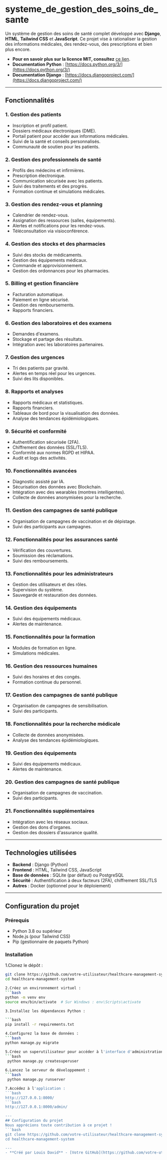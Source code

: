 # systeme_de_gestion_des_soins_de_sante

Un système de gestion des soins de santé complet développé avec **Django**, **HTML**, **Tailwind CSS** et **JavaScript**. Ce projet vise à rationaliser la gestion des informations médicales, des rendez-vous, des prescriptions et bien plus encore.

  - **Pour en savoir plus sur la licence MIT, consultez** [ce lien](https://opensource.org/licenses/MIT).
  - **Documentation Python** : [https://docs.python.org/3/](https://docs.python.org/3/)
  - **Documentation Django** : [https://docs.djangoproject.com/](https://docs.djangoproject.com/)

---

## Fonctionnalités

### 1. Gestion des patients
- Inscription et profil patient.
- Dossiers médicaux électroniques (DME).
- Portail patient pour accéder aux informations médicales.
- Suivi de la santé et conseils personnalisés.
- Communauté de soutien pour les patients.

### 2. Gestion des professionnels de santé
- Profils des médecins et infirmières.
- Prescription électronique.
- Communication sécurisée avec les patients.
- Suivi des traitements et des progrès.
- Formation continue et simulations médicales.

### 3. Gestion des rendez-vous et planning
- Calendrier de rendez-vous.
- Assignation des ressources (salles, équipements).
- Alertes et notifications pour les rendez-vous.
- Téléconsultation via visioconférence.

### 4. Gestion des stocks et des pharmacies
- Suivi des stocks de médicaments.
- Gestion des équipements médicaux.
- Commande et approvisionnement.
- Gestion des ordonnances pour les pharmacies.

### 5. Billing et gestion financière
- Facturation automatique.
- Paiement en ligne sécurisé.
- Gestion des remboursements.
- Rapports financiers.

### 6. Gestion des laboratoires et des examens
- Demandes d'examens.
- Stockage et partage des résultats.
- Intégration avec les laboratoires partenaires.

### 7. Gestion des urgences
- Tri des patients par gravité.
- Alertes en temps réel pour les urgences.
- Suivi des lits disponibles.

### 8. Rapports et analyses
- Rapports médicaux et statistiques.
- Rapports financiers.
- Tableaux de bord pour la visualisation des données.
- Analyse des tendances épidémiologiques.

### 9. Sécurité et conformité
- Authentification sécurisée (2FA).
- Chiffrement des données (SSL/TLS).
- Conformité aux normes RGPD et HIPAA.
- Audit et logs des activités.

### 10. Fonctionnalités avancées
- Diagnostic assisté par IA.
- Sécurisation des données avec Blockchain.
- Intégration avec des wearables (montres intelligentes).
- Collecte de données anonymisées pour la recherche.

### 11. Gestion des campagnes de santé publique
- Organisation de campagnes de vaccination et de dépistage.
- Suivi des participants aux campagnes.

### 12. Fonctionnalités pour les assurances santé
- Vérification des couvertures.
- Soumission des réclamations.
- Suivi des remboursements.

### 13. Fonctionnalités pour les administrateurs
- Gestion des utilisateurs et des rôles.
- Supervision du système.
- Sauvegarde et restauration des données.

### 14. Gestion des équipements
- Suivi des équipements médicaux.
- Alertes de maintenance.

### 15. Fonctionnalités pour la formation
- Modules de formation en ligne.
- Simulations médicales.

### 16. Gestion des ressources humaines
- Suivi des horaires et des congés.
- Formation continue du personnel.

### 17. Gestion des campagnes de santé publique
- Organisation de campagnes de sensibilisation.
- Suivi des participants.

### 18. Fonctionnalités pour la recherche médicale
- Collecte de données anonymisées.
- Analyse des tendances épidémiologiques.

### 19. Gestion des équipements
- Suivi des équipements médicaux.
- Alertes de maintenance.

### 20. Gestion des campagnes de santé publique
- Organisation de campagnes de vaccination.
- Suivi des participants.

### 21. Fonctionnalités supplémentaires
- Intégration avec les réseaux sociaux.
- Gestion des dons d'organes.
- Gestion des dossiers d'assurance qualité.

---

## Technologies utilisées

- **Backend** : Django (Python)
- **Frontend** : HTML, Tailwind CSS, JavaScript
- **Base de données** : SQLite (par défaut) ou PostgreSQL
- **Sécurité** : Authentification à deux facteurs (2FA), chiffrement SSL/TLS
- **Autres** : Docker (optionnel pour le déploiement)

---

## Configuration du projet

### Prérequis

- Python 3.8 ou supérieur
- Node.js (pour Tailwind CSS)
- Pip (gestionnaire de paquets Python)

### Installation

 1.Clonez le dépôt :
   ```bash
   git clone https://github.com/votre-utilisateur/healthcare-management-system.git
   cd healthcare-management-system

2.Créez un environnement virtuel :
   ```bash
  python -m venv env
  source env/bin/activate  # Sur Windows : env\Scripts\activate

3.Installez les dépendances Python :

   ```bash
  pip install -r requirements.txt

4.Configurez la base de données :
   ```bash
  python manage.py migrate

5.Créez un superutilisateur pour accéder à l'interface d'administration :
   ```bash
    python manage.py createsuperuser
    
6.Lancez le serveur de développement :
   ```bash
    python manage.py runserver

7.Accédez à l'application :
 ```bash
   http://127.0.0.1:8000/
 ```bash
   http://127.0.0.1:8000/admin/

---
## Configuration du projet
Nous apprécions toute contribution à ce projet !
  ```bash
  git clone https://github.com/votre-utilisateur/healthcare-management-system.git
cd healthcare-management-system

---
- **Créé par Louis David** - [Votre GitHub](https://github.com/votre-utilisateur)
